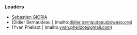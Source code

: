 ### Leaders

* [Sebastien GIORIA](mailto:sebastien.gioria@owasp.org)
* [Didier Bernaudeau ] (mailto:didier.bernaudeau@owasp.org)
* [Yvan Phelizot ] (mailto:yvan.phelizot@gmail.com)

